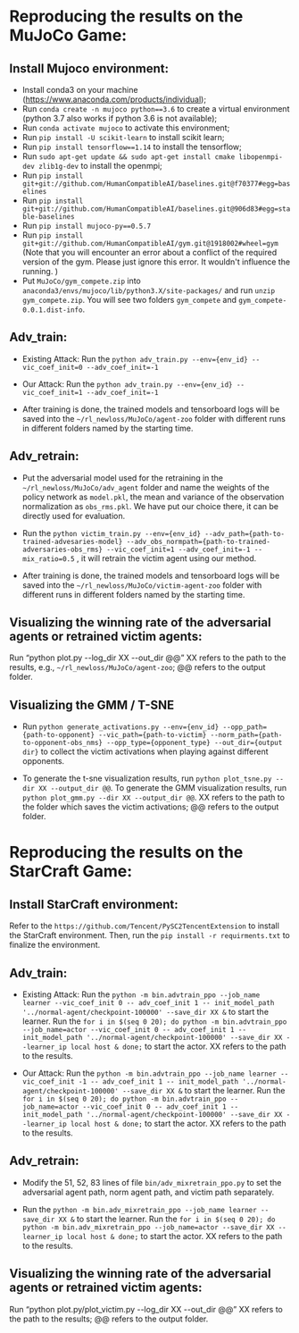 # Reproducing the results on the MuJoCo Game:

## Install Mujoco environment: 
  - Install conda3 on your machine (https://www.anaconda.com/products/individual);  
  - Run ```conda create -n mujoco python==3.6``` to create a virtual environment (python 3.7 also works if python 3.6 is not available);  
  - Run ```conda activate mujoco``` to activate this environment;  
  - Run ```pip install -U scikit-learn``` to install scikit learn;  
  - Run ```pip install tensorflow==1.14``` to install the tensorflow;  
  - Run ```sudo apt-get update && sudo apt-get install cmake libopenmpi-dev zlib1g-dev``` to install the openmpi;  
  - Run ```pip install git+git://github.com/HumanCompatibleAI/baselines.git@f70377#egg=baselines```
  - Run ```pip install git+git://github.com/HumanCompatibleAI/baselines.git@906d83#egg=stable-baselines```
  - Run ```pip install mujoco-py==0.5.7```
  - Run ```pip install git+git://github.com/HumanCompatibleAI/gym.git@1918002#wheel=gym``` (Note that you will encounter an error about a conflict of the required version of the gym. Please just ignore this error. It wouldn't influence the running. )
  - Put ```MuJoCo/gym_compete.zip``` into ```anaconda3/envs/mujoco/lib/python3.X/site-packages/``` and run ```unzip gym_compete.zip```. You will see two folders ```gym_compete``` and ```gym_compete-0.0.1.dist-info```.

## Adv_train:
- Existing Attack: Run the ```python adv_train.py --env={env_id} --vic_coef_init=0 --adv_coef_init=-1 ```

- Our Attack: Run the  ```python adv_train.py --env={env_id} --vic_coef_init=1 --adv_coef_init=-1```

- After training is done, the trained models and tensorboard logs will be saved into the ```~/rl_newloss/MuJoCo/agent-zoo``` folder with different runs in different folders named by the starting time.

## Adv_retrain:
- Put the adversarial model used for the retraining in the ```~/rl_newloss/MuJoCo/adv_agent``` folder and name the weights of the policy network as  ```model.pkl```, the mean and variance of the observation normalization as ```obs_rms.pkl```. We have put our choice there, it can be directly used for evaluation. 

- Run the ```python victim_train.py --env={env_id} --adv_path={path-to-trained-advesaries-model} --adv_obs_normpath={path-to-trained-adversaries-obs_rms} --vic_coef_init=1 --adv_coef_init=-1 --mix_ratio=0.5``` , it will retrain the victim agent using our method.

- After training is done, the trained models and tensorboard logs will be saved into the ```~/rl_newloss/MuJoCo/victim-agent-zoo``` folder with different runs in different folders named by the starting time.

## Visualizing the winning rate of the adversarial agents or retrained victim agents:
  Run “python plot.py --log_dir XX --out_dir @@” XX refers to the path to the results, e.g., ```~/rl_newloss/MuJoCo/agent-zoo```; @@ refers to the output folder.

## Visualizing the GMM / T-SNE
  - Run ```python generate_activations.py --env={env_id} --opp_path={path-to-opponent} --vic_path={path-to-victim} --norm_path={path-to-opponent-obs_nms} --opp_type={opponent_type} --out_dir={output dir}``` to collect the victim activations when playing against different opponents. 
  
  - To generate the t-sne visualization results, run ```python plot_tsne.py --dir XX --output_dir @@```. To generate the GMM visualization results, run ```python plot_gmm.py --dir XX --output_dir @@```. XX refers to the path to the folder which saves the victim activations; @@ refers to the output folder. 

# Reproducing the results on the StarCraft Game:

## Install StarCraft environment:
Refer to the ```https://github.com/Tencent/PySC2TencentExtension``` to install the StarCraft environment. Then, run the ```pip install -r requirments.txt``` to finalize the environment.

## Adv_train:
- Existing Attack: Run the ```python -m bin.advtrain_ppo --job_name learner --vic_coef_init 0 -- adv_coef_init 1 -- init_model_path '../normal-agent/checkpoint-100000' --save_dir XX &``` to start the learner. Run the ```for i in $(seq 0 20); do python -m bin.advtrain_ppo --job_name=actor --vic_coef_init 0 -- adv_coef_init 1 -- init_model_path '../normal-agent/checkpoint-100000' --save_dir XX --learner_ip local host & done;``` to start the actor. XX refers to the path to the results.

- Our Attack: Run the ```python -m bin.advtrain_ppo --job_name learner --vic_coef_init -1 -- adv_coef_init 1 -- init_model_path '../normal-agent/checkpoint-100000' --save_dir XX &``` to start the learner. Run the ```for i in $(seq 0 20); do python -m bin.advtrain_ppo --job_name=actor --vic_coef_init 0 -- adv_coef_init 1 -- init_model_path '../normal-agent/checkpoint-100000' --save_dir XX --learner_ip local host & done;``` to start the actor. XX refers to the path to the results.

## Adv_retrain:
- Modify the 51, 52, 83 lines of file ```bin/adv_mixretrain_ppo.py``` to set the adversarial agent path, norm agent path, and victim path separately.

- Run the ```python -m bin.adv_mixretrain_ppo --job_name learner --save_dir XX &``` to start the learner. Run the 
```for i in $(seq 0 20); do python -m bin.adv_mixretrain_ppo --job_name=actor --save_dir XX --learner_ip local host & done;```
to start the actor. XX refers to the path to the results.

## Visualizing the winning rate of the adversarial agents or retrained victim agents:
  Run “python plot.py/plot_victim.py --log_dir XX --out_dir @@” XX refers to the path to the results; @@ refers to the output folder.
